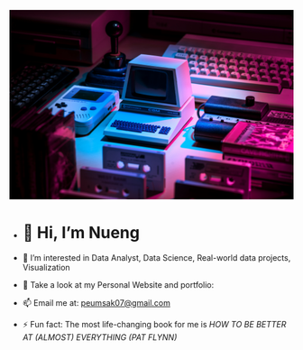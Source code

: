 ![intro](https://github.com/nuengP/SQL/blob/main/lorenzo-herrera-p0j-mE6mGo4-unsplash.jpg)
- # 👋 Hi, I’m Nueng 

  
- 👀 I’m interested in Data Analyst, Data Science, Real-world data projects, Visualization
- 🌱 Take a look at my Personal Website and portfolio:
- 📫 Email me at: peumsak07@gmail.com
- ⚡ Fun fact: The most life-changing book for me is *HOW TO BE BETTER AT (ALMOST) EVERYTHING (PAT FLYNN)*

<!---
nuengP/nuengP is a ✨ special ✨ repository because its `README.md` (this file) appears on your GitHub profile.
You can click the Preview link to take a look at your changes.
--->
